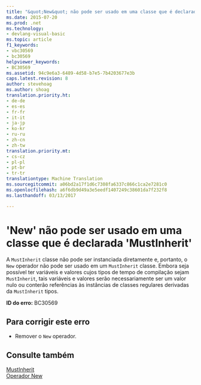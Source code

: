 ```yaml
---
title: "&quot;New&quot; não pode ser usado em uma classe que é declarada &quot;MustInherit&quot; | Documentos do Microsoft"
ms.date: 2015-07-20
ms.prod: .net
ms.technology:
- devlang-visual-basic
ms.topic: article
f1_keywords:
- vbc30569
- bc30569
helpviewer_keywords:
- BC30569
ms.assetid: 94c9e6a3-6489-4d58-b7e5-7b4203677e3b
caps.latest.revision: 8
author: stevehoag
ms.author: shoag
translation.priority.ht:
- de-de
- es-es
- fr-fr
- it-it
- ja-jp
- ko-kr
- ru-ru
- zh-cn
- zh-tw
translation.priority.mt:
- cs-cz
- pl-pl
- pt-br
- tr-tr
translationtype: Machine Translation
ms.sourcegitcommit: a06bd2a17f1d6c7308fa6337c866c1ca2e7281c0
ms.openlocfilehash: a6f6db9d49a3e5eedf1407249c38601da7f232f8
ms.lasthandoff: 03/13/2017

---
```

# <a name="39new39-cannot-be-used-on-a-class-that-is-declared-39mustinherit39"></a>'New' não pode ser usado em uma classe que é declarada 'MustInherit'
A `MustInherit` classe não pode ser instanciada diretamente e, portanto, o `New` operador não pode ser usado em um `MustInherit` classe. Embora seja possível ter variáveis e valores cujos tipos de tempo de compilação sejam `MustInherit`, tais variáveis e valores serão necessariamente ser um valor nulo ou conterão referências às instâncias de classes regulares derivadas da `MustInherit` tipos.  
  
 **ID do erro:** BC30569  
  
## <a name="to-correct-this-error"></a>Para corrigir este erro  
  
-   Remover o `New` operador.  
  
## <a name="see-also"></a>Consulte também  
 [MustInherit](../../visual-basic/language-reference/modifiers/mustinherit.md)   
 [Operador New](../../visual-basic/language-reference/operators/new-operator.md)
